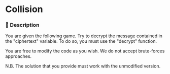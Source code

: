# Collision
### 📄 Description
You are given the following game.
Try to decrypt the message contained in the "ciphertext" variable.
To do so, you must use the "decrypt" function.

You are free to modify the code as you wish.
We do not accept brute-forces approaches.

N.B. The solution that you provide must work with the unmodified version.
